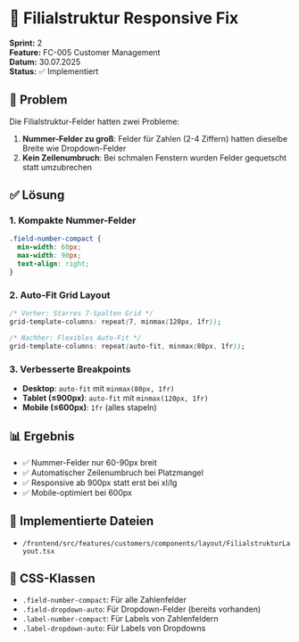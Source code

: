# 📱 Filialstruktur Responsive Fix

**Sprint:** 2  
**Feature:** FC-005 Customer Management  
**Datum:** 30.07.2025  
**Status:** ✅ Implementiert

## 🎯 Problem

Die Filialstruktur-Felder hatten zwei Probleme:

1. **Nummer-Felder zu groß**: Felder für Zahlen (2-4 Ziffern) hatten dieselbe Breite wie Dropdown-Felder
2. **Kein Zeilenumbruch**: Bei schmalen Fenstern wurden Felder gequetscht statt umzubrechen

## ✅ Lösung

### 1. Kompakte Nummer-Felder

```css
.field-number-compact {
  min-width: 60px;
  max-width: 90px;
  text-align: right;
}
```

### 2. Auto-Fit Grid Layout

```css
/* Vorher: Starres 7-Spalten Grid */
grid-template-columns: repeat(7, minmax(120px, 1fr));

/* Nachher: Flexibles Auto-Fit */
grid-template-columns: repeat(auto-fit, minmax(80px, 1fr));
```

### 3. Verbesserte Breakpoints

- **Desktop**: `auto-fit` mit `minmax(80px, 1fr)`
- **Tablet (≤900px)**: `auto-fit` mit `minmax(120px, 1fr)`
- **Mobile (≤600px)**: `1fr` (alles stapeln)

## 📊 Ergebnis

- ✅ Nummer-Felder nur 60-90px breit
- ✅ Automatischer Zeilenumbruch bei Platzmangel
- ✅ Responsive ab 900px statt erst bei xl/lg
- ✅ Mobile-optimiert bei 600px

## 🔧 Implementierte Dateien

- `/frontend/src/features/customers/components/layout/FilialstrukturLayout.tsx`

## 📝 CSS-Klassen

- `.field-number-compact`: Für alle Zahlenfelder
- `.field-dropdown-auto`: Für Dropdown-Felder (bereits vorhanden)
- `.label-number-compact`: Für Labels von Zahlenfeldern
- `.label-dropdown-auto`: Für Labels von Dropdowns